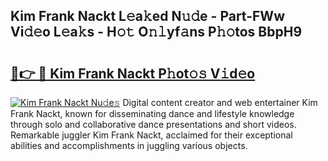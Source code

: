 ## Kim Frank Nackt L𝚎a𝚔ed N𝚞𝚍e - Part-FWw Vi𝚍𝚎o L𝚎a𝚔s - H𝚘𝚝 O𝚗𝚕yf𝚊ns P𝚑𝚘tos BbpH9

# <h2><a href="http://kfbpq3.oniu.top/?m=Kim+Frank+Nackt">🔗👉 🔴 Kim Frank Nackt P𝚑ot𝚘𝚜 V𝚒d𝚎o</a></h2>

[![Kim Frank Nackt Nu𝚍e𝚜](https://i.imgur.com/0qMVB7G.gif)](http://kfbpq3.oniu.top/?m=Kim+Frank+Nackt)
Digital content creator and web entertainer Kim Frank Nackt, known for disseminating dance and lifestyle knowledge through solo and collaborative dance presentations and short videos. Remarkable juggler Kim Frank Nackt, acclaimed for their exceptional abilities and accomplishments in juggling various objects.  

